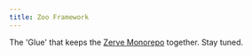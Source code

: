 ```yaml
---
title: Zoo Framework
---
```


The 'Glue' that keeps the [Zerve Monorepo](https://github.com/zerve-app/zerve) together. Stay tuned.
